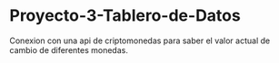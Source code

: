 # Proyecto-3-Tablero-de-Datos
Conexion con una api de criptomonedas para saber el valor actual de cambio de diferentes monedas.
